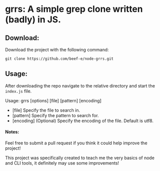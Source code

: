 # grrs: A simple grep clone written (badly) in JS.

## Download:

Download the project with the following command:

`git clone https://github.com/beef-e/node-grrs.git`

## Usage:

After downloading the repo navigate to the relative directory and start the `index.js` file.

Usage: grrs [options] [file] [pattern] [encoding]

- [file] Specify the file to search in.
- [pattern] Specify the pattern to search for.
- [encoding] (Optional) Specify the encoding of the file. Default is utf8.

#### Notes:

Feel free to submit a pull request if you think it could help improve the project!

This project was specifically created to teach me the very basics of node and CLI tools, it definitely may use some improvements!
